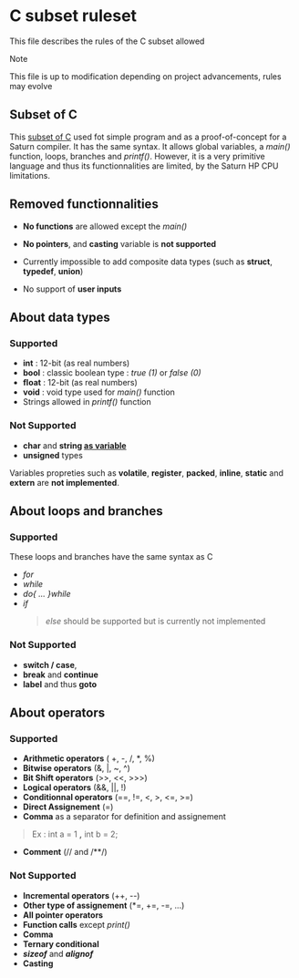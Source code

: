 # C subset ruleset
This file describes the rules of the C subset allowed
> [!NOTE]
> This file is up to modification depending on project advancements, rules may evolve

## Subset of C
This <u>subset of C</u> used fot simple program and as a proof-of-concept for a Saturn compiler. It has the same syntax.
It allows global variables, a *main()* function, loops, branches and *printf()*.
However, it is a very primitive language and thus its functionnalities are limited, by the Saturn HP CPU limitations.

## Removed functionnalities
- **No functions** are allowed except the *main()*

- **No pointers**, and **casting** variable is **not supported**

- Currently impossible to add composite data types (such as **struct**, **typedef**, **union**)

- No support of **user inputs**

## About data types
### Supported
- **int** : 12-bit (as real numbers) 
- **bool** : classic boolean type : *true (1)* or *false (0)* 
- **float** : 12-bit (as real numbers)  
- **void** : void type used for *main()* function
- Strings allowed in *printf()* function

### Not Supported 
- **char** and **string <u>as variable</u>**
- **unsigned** types

Variables propreties such as **volatile**, **register**, **packed**, **inline**, **static** and **extern** are **not implemented**.

## About loops and branches

### Supported 
These loops and branches have the same syntax as C
- *for*
- *while*
- *do{ ... }while*
- *if* 
	> *else* should be supported but is currently not implemented

### Not Supported 
- **switch / case**, 
- **break** and **continue**
- **label** and thus **goto**

## About operators
### Supported 
- **Arithmetic operators** ( +, -, /, *, %)
- **Bitwise operators**  (&, |, ~, ^)
- **Bit Shift operators** (>>, <<, >>>)
- **Logical operators** (&&, ||, !)
- **Conditionnal operators** (==, !=, <, >, <=, >=)
- **Direct Assignement** (=)
- **Comma** as a separator for definition and assignement 
> Ex : int a = 1 **,** int b = 2;
- **Comment** (// and /\*\*/)

### Not Supported 
- **Incremental operators** (++, --)
- **Other type of assignement** (*=, +=, -=, ...)
- **All pointer operators**
- **Function calls** except *print()*
- **Comma**
- **Ternary conditional**
- ***sizeof*** and ***alignof***
- **Casting**



